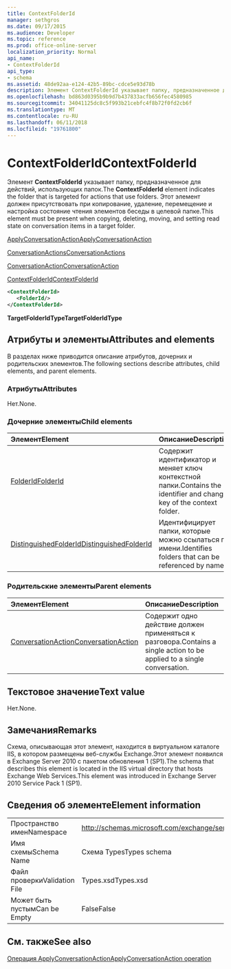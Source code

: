 ```yaml
---
title: ContextFolderId
manager: sethgros
ms.date: 09/17/2015
ms.audience: Developer
ms.topic: reference
ms.prod: office-online-server
localization_priority: Normal
api_name:
- ContextFolderId
api_type:
- schema
ms.assetid: 48de92aa-e124-42b5-89bc-cdce5e93d78b
description: Элемент ContextFolderId указывает папку, предназначенное для действий, использующих папок. Этот элемент должен присутствовать при копирование, удаление, перемещение и настройка состояние чтения элементов беседы в целевой папке.
ms.openlocfilehash: bd863d0395b9b9d7b437833acfb656fec4580985
ms.sourcegitcommit: 34041125dc8c5f993b21cebfc4f8b72f0fd2cb6f
ms.translationtype: MT
ms.contentlocale: ru-RU
ms.lasthandoff: 06/11/2018
ms.locfileid: "19761800"
---
```

# <a name="contextfolderid"></a><span data-ttu-id="3bb14-104">ContextFolderId</span><span class="sxs-lookup"><span data-stu-id="3bb14-104">ContextFolderId</span></span>

<span data-ttu-id="3bb14-105">Элемент **ContextFolderId** указывает папку, предназначенное для действий, использующих папок.</span><span class="sxs-lookup"><span data-stu-id="3bb14-105">The **ContextFolderId** element indicates the folder that is targeted for actions that use folders.</span></span> <span data-ttu-id="3bb14-106">Этот элемент должен присутствовать при копирование, удаление, перемещение и настройка состояние чтения элементов беседы в целевой папке.</span><span class="sxs-lookup"><span data-stu-id="3bb14-106">This element must be present when copying, deleting, moving, and setting read state on conversation items in a target folder.</span></span> 
  
[<span data-ttu-id="3bb14-107">ApplyConversationAction</span><span class="sxs-lookup"><span data-stu-id="3bb14-107">ApplyConversationAction</span></span>](applyconversationaction.md)
  
[<span data-ttu-id="3bb14-108">ConversationActions</span><span class="sxs-lookup"><span data-stu-id="3bb14-108">ConversationActions</span></span>](conversationactions.md)
  
[<span data-ttu-id="3bb14-109">ConversationAction</span><span class="sxs-lookup"><span data-stu-id="3bb14-109">ConversationAction</span></span>](conversationaction.md)
  
[<span data-ttu-id="3bb14-110">ContextFolderId</span><span class="sxs-lookup"><span data-stu-id="3bb14-110">ContextFolderId</span></span>](contextfolderid.md)
  
```XML
<ContextFolderId>
   <FolderId/>
</ContextFolderId>
```

 <span data-ttu-id="3bb14-111">**TargetFolderIdType**</span><span class="sxs-lookup"><span data-stu-id="3bb14-111">**TargetFolderIdType**</span></span>
## <a name="attributes-and-elements"></a><span data-ttu-id="3bb14-112">Атрибуты и элементы</span><span class="sxs-lookup"><span data-stu-id="3bb14-112">Attributes and elements</span></span>

<span data-ttu-id="3bb14-113">В разделах ниже приводится описание атрибутов, дочерних и родительских элементов.</span><span class="sxs-lookup"><span data-stu-id="3bb14-113">The following sections describe attributes, child elements, and parent elements.</span></span>
  
### <a name="attributes"></a><span data-ttu-id="3bb14-114">Атрибуты</span><span class="sxs-lookup"><span data-stu-id="3bb14-114">Attributes</span></span>

<span data-ttu-id="3bb14-115">Нет.</span><span class="sxs-lookup"><span data-stu-id="3bb14-115">None.</span></span>
  
### <a name="child-elements"></a><span data-ttu-id="3bb14-116">Дочерние элементы</span><span class="sxs-lookup"><span data-stu-id="3bb14-116">Child elements</span></span>

|<span data-ttu-id="3bb14-117">**Элемент**</span><span class="sxs-lookup"><span data-stu-id="3bb14-117">**Element**</span></span>|<span data-ttu-id="3bb14-118">**Описание**</span><span class="sxs-lookup"><span data-stu-id="3bb14-118">**Description**</span></span>|
|:-----|:-----|
|[<span data-ttu-id="3bb14-119">FolderId</span><span class="sxs-lookup"><span data-stu-id="3bb14-119">FolderId</span></span>](folderid.md) <br/> |<span data-ttu-id="3bb14-120">Содержит идентификатор и меняет ключ контекстной папки.</span><span class="sxs-lookup"><span data-stu-id="3bb14-120">Contains the identifier and change key of the context folder.</span></span>  <br/> |
|[<span data-ttu-id="3bb14-121">DistinguishedFolderId</span><span class="sxs-lookup"><span data-stu-id="3bb14-121">DistinguishedFolderId</span></span>](distinguishedfolderid.md) <br/> |<span data-ttu-id="3bb14-122">Идентифицирует папки, которые можно ссылаться по имени.</span><span class="sxs-lookup"><span data-stu-id="3bb14-122">Identifies folders that can be referenced by name.</span></span>  <br/> |
   
### <a name="parent-elements"></a><span data-ttu-id="3bb14-123">Родительские элементы</span><span class="sxs-lookup"><span data-stu-id="3bb14-123">Parent elements</span></span>

|<span data-ttu-id="3bb14-124">**Элемент**</span><span class="sxs-lookup"><span data-stu-id="3bb14-124">**Element**</span></span>|<span data-ttu-id="3bb14-125">**Описание**</span><span class="sxs-lookup"><span data-stu-id="3bb14-125">**Description**</span></span>|
|:-----|:-----|
|[<span data-ttu-id="3bb14-126">ConversationAction</span><span class="sxs-lookup"><span data-stu-id="3bb14-126">ConversationAction</span></span>](conversationaction.md) <br/> |<span data-ttu-id="3bb14-127">Содержит одно действие должен применяться к разговора.</span><span class="sxs-lookup"><span data-stu-id="3bb14-127">Contains a single action to be applied to a single conversation.</span></span>  <br/> |
   
## <a name="text-value"></a><span data-ttu-id="3bb14-128">Текстовое значение</span><span class="sxs-lookup"><span data-stu-id="3bb14-128">Text value</span></span>

<span data-ttu-id="3bb14-129">Нет.</span><span class="sxs-lookup"><span data-stu-id="3bb14-129">None.</span></span>
  
## <a name="remarks"></a><span data-ttu-id="3bb14-130">Замечания</span><span class="sxs-lookup"><span data-stu-id="3bb14-130">Remarks</span></span>

<span data-ttu-id="3bb14-131">Схема, описывающая этот элемент, находится в виртуальном каталоге IIS, в котором размещены веб-службы Exchange.Этот элемент появился в Exchange Server 2010 с пакетом обновления 1 (SP1).</span><span class="sxs-lookup"><span data-stu-id="3bb14-131">The schema that describes this element is located in the IIS virtual directory that hosts Exchange Web Services.This element was introduced in Exchange Server 2010 Service Pack 1 (SP1).</span></span>
  
## <a name="element-information"></a><span data-ttu-id="3bb14-132">Сведения об элементе</span><span class="sxs-lookup"><span data-stu-id="3bb14-132">Element information</span></span>

|||
|:-----|:-----|
|<span data-ttu-id="3bb14-133">Пространство имен</span><span class="sxs-lookup"><span data-stu-id="3bb14-133">Namespace</span></span>  <br/> |http://schemas.microsoft.com/exchange/services/2006/types  <br/> |
|<span data-ttu-id="3bb14-134">Имя схемы</span><span class="sxs-lookup"><span data-stu-id="3bb14-134">Schema Name</span></span>  <br/> |<span data-ttu-id="3bb14-135">Схема Types</span><span class="sxs-lookup"><span data-stu-id="3bb14-135">Types schema</span></span>  <br/> |
|<span data-ttu-id="3bb14-136">Файл проверки</span><span class="sxs-lookup"><span data-stu-id="3bb14-136">Validation File</span></span>  <br/> |<span data-ttu-id="3bb14-137">Types.xsd</span><span class="sxs-lookup"><span data-stu-id="3bb14-137">Types.xsd</span></span>  <br/> |
|<span data-ttu-id="3bb14-138">Может быть пустым</span><span class="sxs-lookup"><span data-stu-id="3bb14-138">Can be Empty</span></span>  <br/> |<span data-ttu-id="3bb14-139">False</span><span class="sxs-lookup"><span data-stu-id="3bb14-139">False</span></span>  <br/> |
   
## <a name="see-also"></a><span data-ttu-id="3bb14-140">См. также</span><span class="sxs-lookup"><span data-stu-id="3bb14-140">See also</span></span>



[<span data-ttu-id="3bb14-141">Операция ApplyConversationAction</span><span class="sxs-lookup"><span data-stu-id="3bb14-141">ApplyConversationAction operation</span></span>](applyconversationaction-operation.md)

